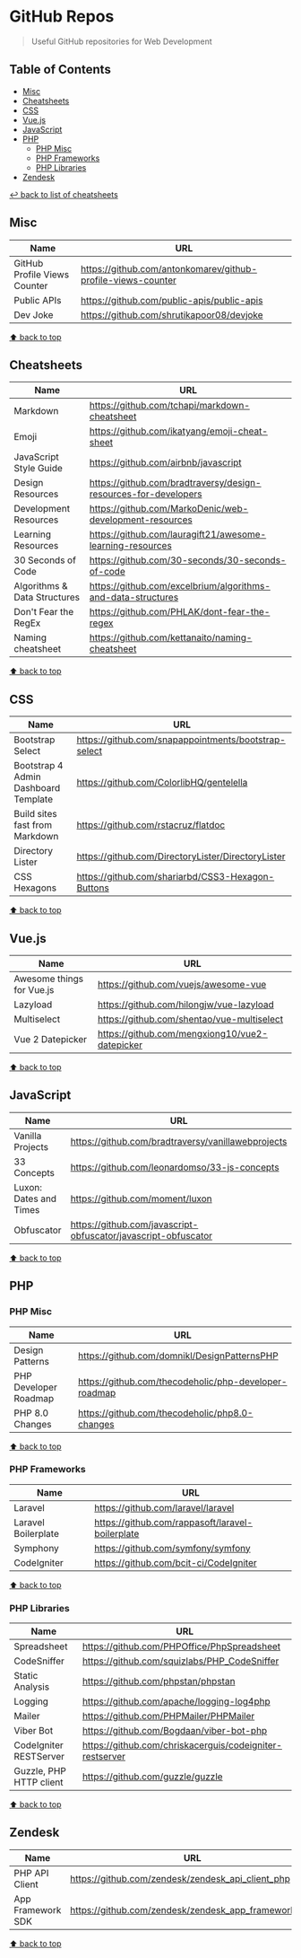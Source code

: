 # GitHub Repos
> Useful GitHub repositories for Web Development

## Table of Contents

* [Misc](#misc)
* [Cheatsheets](#cheatsheets)
* [CSS](#css)
* [Vue.js](#vuejs)
* [JavaScript](#javascript)
* [PHP](#php)
    * [PHP Misc](#php-misc)
    * [PHP Frameworks](#php-frameworks)
    * [PHP Libraries](#php-libraries)
* [Zendesk](#zendesk)

[↩ back to list of cheatsheets](README.md#list-of-cheatsheets)

## Misc

Name | URL
------------- | -------------
GitHub Profile Views Counter| https://github.com/antonkomarev/github-profile-views-counter
Public APIs | https://github.com/public-apis/public-apis
Dev Joke | https://github.com/shrutikapoor08/devjoke

[⬆ back to top](#table-of-contents)

## Cheatsheets

Name | URL
------------- | -------------
Markdown | https://github.com/tchapi/markdown-cheatsheet
Emoji | https://github.com/ikatyang/emoji-cheat-sheet
JavaScript Style Guide | https://github.com/airbnb/javascript
Design Resources | https://github.com/bradtraversy/design-resources-for-developers
Development Resources| https://github.com/MarkoDenic/web-development-resources
Learning Resources | https://github.com/lauragift21/awesome-learning-resources
30 Seconds of Code | https://github.com/30-seconds/30-seconds-of-code
Algorithms & Data Structures | https://github.com/excelbrium/algorithms-and-data-structures
Don't Fear the RegEx | https://github.com/PHLAK/dont-fear-the-regex
Naming cheatsheet | https://github.com/kettanaito/naming-cheatsheet

[⬆ back to top](#table-of-contents)

## CSS

Name | URL
------------- | -------------
Bootstrap Select | https://github.com/snapappointments/bootstrap-select
Bootstrap 4 Admin Dashboard Template | https://github.com/ColorlibHQ/gentelella
Build sites fast from Markdown  | https://github.com/rstacruz/flatdoc
Directory Lister | https://github.com/DirectoryLister/DirectoryLister
CSS Hexagons | https://github.com/shariarbd/CSS3-Hexagon-Buttons

[⬆ back to top](#table-of-contents)

## Vue.js

Name | URL
------------- | -------------
Awesome things for Vue.js| https://github.com/vuejs/awesome-vue
Lazyload | https://github.com/hilongjw/vue-lazyload
Multiselect | https://github.com/shentao/vue-multiselect
Vue 2 Datepicker | https://github.com/mengxiong10/vue2-datepicker

[⬆ back to top](#table-of-contents)

## JavaScript

Name | URL
------------- | -------------
Vanilla Projects| https://github.com/bradtraversy/vanillawebprojects
33 Concepts | https://github.com/leonardomso/33-js-concepts
Luxon: Dates and Times| https://github.com/moment/luxon
Obfuscator | https://github.com/javascript-obfuscator/javascript-obfuscator

[⬆ back to top](#table-of-contents)

## PHP

### PHP Misc

Name | URL
------------- | -------------
Design Patterns | https://github.com/domnikl/DesignPatternsPHP
PHP Developer Roadmap | https://github.com/thecodeholic/php-developer-roadmap
PHP 8.0 Changes | https://github.com/thecodeholic/php8.0-changes

[⬆ back to top](#table-of-contents)

### PHP Frameworks

Name | URL
------------- | -------------
Laravel | https://github.com/laravel/laravel
Laravel Boilerplate | https://github.com/rappasoft/laravel-boilerplate
Symphony | https://github.com/symfony/symfony
CodeIgniter | https://github.com/bcit-ci/CodeIgniter

[⬆ back to top](#table-of-contents)

### PHP Libraries

Name | URL
------------- | -------------
Spreadsheet | https://github.com/PHPOffice/PhpSpreadsheet
CodeSniffer | https://github.com/squizlabs/PHP_CodeSniffer
Static Analysis | https://github.com/phpstan/phpstan
Logging | https://github.com/apache/logging-log4php
Mailer | https://github.com/PHPMailer/PHPMailer
Viber Bot | https://github.com/Bogdaan/viber-bot-php
CodeIgniter RESTServer | https://github.com/chriskacerguis/codeigniter-restserver
Guzzle, PHP HTTP client | https://github.com/guzzle/guzzle

[⬆ back to top](#table-of-contents)

## Zendesk

Name | URL
------------- | -------------
PHP API Client | https://github.com/zendesk/zendesk_api_client_php
App Framework SDK | https://github.com/zendesk/zendesk_app_framework_sdk

[⬆ back to top](#table-of-contents)
